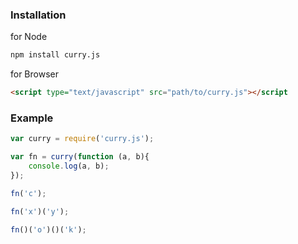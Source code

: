 ### Installation

for Node

```sh
npm install curry.js
```

for Browser

```html
<script type="text/javascript" src="path/to/curry.js"></script
```

### Example

```js
var curry = require('curry.js');

var fn = curry(function (a, b){
	console.log(a, b);
});

fn('c');

fn('x')('y');

fn()('o')()('k');
```